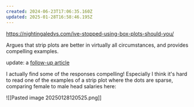```yaml
---
created: 2024-06-23T17:06:35.160Z
updated: 2025-01-28T16:58:46.195Z
---
```

https://nightingaledvs.com/ive-stopped-using-box-plots-should-you/

Argues that strip plots are better in virtually all circumstances, and provides compelling examples.

update: a [follow-up article](https://nightingaledvs.com/i-stopped-using-box-plots-the-aftermath/)

I actually find some of the responses compelling! Especially I think it's hard to read one of the examples of a strip plot where the dots are sparse, comparing female to male head salaries here:

![[Pasted image 20250128120525.png]]